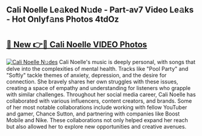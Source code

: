 ## Cali Noelle Le𝚊ked N𝚞de - Part-av7 Video Le𝚊ks - Hot Onlyf𝚊ns Photos 4tdOz

# <h2><a href="http://ab75138.deff.icu/?id=Cali+Noelle">🔗 New 👉🔴 Cali Noelle VIDEO Photos</a></h2>

[![Cali Noelle N𝚞des](https://i.imgur.com/rIISA9y.gif)](http://ab75138.deff.icu/?id=Cali+Noelle)
Cali Noelle's music is deeply personal, with songs that delve into the complexities of mental health. Tracks like "Pool Party" and "Softly" tackle themes of anxiety, depression, and the desire for connection. She bravely shares her own struggles with these issues, creating a space of empathy and understanding for listeners who grapple with similar challenges. Throughout her social media career, Cali Noelle has collaborated with various influencers, content creators, and brands. Some of her most notable collaborations include working with fellow YouTuber and gamer, Chance Sutton, and partnering with companies like Boost Mobile and Nike. These collaborations not only helped expand her reach but also allowed her to explore new opportunities and creative avenues.
